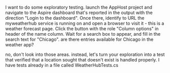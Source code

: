 I want to do some exploratory testing.  launch the AppHost project and navigate to the Aspire dashboard that's reported in the output with the direction "Login to the dashboard".  Once there, identify to URL the myweatherhub service is running on and open a browser to visit it - this is a weather forecast page. Click the button with the role "Column options" in header of the name column.  Wait for a search box to appear, and fill in the search text for "Chicago". are there entries available for Chicago in the weather app?



no, don't look into those areas. instead, let's turn your exploration into a test that verified that a location sought that doesn't exist is handled properly.  I have tests already in a file called WeatherHubTests.cs